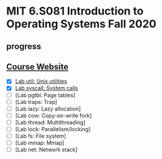 # MIT 6.S081 Introduction to Operating Systems Fall 2020

## progress
## [Course Website](https://pdos.csail.mit.edu/6.S081/2020/schedule.html)
- [x] [Lab util: Unix utilities](https://github.com/WillDwz/MIT-6.S081-labs/tree/util)
- [x] [Lab syscall: System calls](https://github.com/WillDwz/MIT-6.S081-labs/tree/syscall)
- [ ] [Lab pgtbl: Page tables]
- [ ] [Lab traps: Trap]
- [ ] [Lab lazy: Lazy allocation]
- [ ] [Lab cow: Copy-on-write fork]
- [ ] [Lab thread: Multithreading]
- [ ] [Lab lock: Parallelism/locking]
- [ ] [Lab fs: File system]
- [ ] [Lab mmap: Mmap]
- [ ] [Lab net: Network stack]
